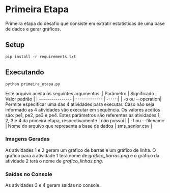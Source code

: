 # Primeira Etapa

Primeira etapa do desafio que consiste em extratir estatísticas de uma base de dados e gerar gráficos.

## Setup
``` terminal
pip install -r requirements.txt
```
## Executando
``` terminal
python primeira_etapa.py
```
Este arquivo aceita os seguintes argumentos:
| Parâmetro        | Significado   | Valor padrão  |
| ---------------- |:-------------:| -----:|
| -o ou --operation| Permite especificar uma das 4 atividades para executar. Caso não seja informado as 4 atividades vão executar em sequência. Os valores aceitos são: pe1, pe2, pe3 e pe4. Estes parâmetros são referentes as atividades 1, 2, 3 e 4 da primeira etapa, respectivamente | não possui |
| -f ou --filename | Nome do arquivo que representa a base de dados | sms_senior.csv |

### Imagens Geradas
As atividades 1 e 2 geram um gráfico de barras e um gráfico de linha. O gráfico para a atividade 1 terá nome de _grafico_barras.png_ e o gráfico da atividade 2 terá o nome de _grafico_linhas.png_.

### Saídas no Console
As atividades 3 e 4 geram saídas no console.

